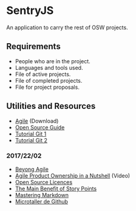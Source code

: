 # SentryJS

An application to carry the rest of OSW projects.

## Requirements

+ People who are in the project.
+ Languages and tools used.
+ File of active projects.
+ File of completed projects.
+ File for project proposals.

## Utilities and Resources

+ [Agile](https://slack-files.com/T2QJA5XNX-F47V1GVS6-6526848489 "Agile") (Download)
+ [Open Source Guide](https://opensource.guide/ "Open Source Guide")
+ [Tutorial Git 1](http://learngitbranching.js.org/)
+ [Tutorial Git 2](http://rogerdudler.github.io/git-guide/index.es.html)

### 2017/22/02

+ [Beyong Agile](https://opendevelopmentmethod.org/)
+ [Agile Product Ownership in a Nutshell](https://www.youtube.com/watch?v=502ILHjX9EE&feature=youtu.be&list=PL6deebRRVOJf9RxACoYqDK9PbMDVrG1jv) (Video)
+ [Open Source Licences](https://choosealicense.com/)
+ [The Main Benefit of Story Points](https://www.mountaingoatsoftware.com/blog/the-main-benefit-of-story-points)
+ [Mastering Markdown](https://guides.github.com/features/mastering-markdown/)
+ [Microtaller de Github](https://github.com/OSWeekends/microtalleres)
